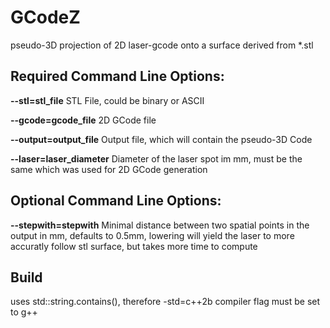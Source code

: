 # GCodeZ
 pseudo-3D projection of 2D laser-gcode onto a surface derived from *.stl
## Required Command Line Options: 
 **--stl=stl_file** STL File, could be binary or ASCII
 
 **--gcode=gcode_file** 2D GCode file

 **--output=output_file** Output file, which will contain the pseudo-3D Code

 **--laser=laser_diameter** Diameter of the laser spot im mm, must be the same which was used for 2D GCode generation

## Optional Command Line Options:
 **--stepwith=stepwith** Minimal distance between two spatial points in the output in mm, defaults to 0.5mm, lowering will yield the laser to more accuratly follow stl surface, but takes more time to compute

## Build
 uses std::string.contains(), therefore -std=c++2b compiler flag must be set to g++